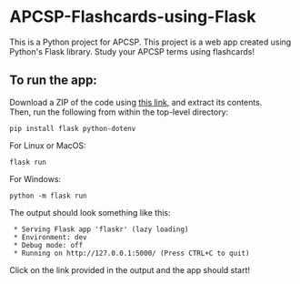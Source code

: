 # APCSP-Flashcards-using-Flask
This is a Python project for APCSP. This project is a web app created using Python's Flask library. Study your APCSP terms using flashcards!

## To run the app: 
Download a ZIP of the code using [this link](https://github.com/Lathryx/APCSP-Flashcards-using-Flask/archive/refs/heads/main.zip), and extract its contents.  
Then, run the following from within the top-level directory: 
```
pip install flask python-dotenv
```
For Linux or MacOS: 
``` 
flask run
```
For Windows: 
```
python -m flask run
```
The output should look something like this: 
```
 * Serving Flask app 'flaskr' (lazy loading)
 * Environment: dev
 * Debug mode: off
 * Running on http://127.0.0.1:5000/ (Press CTRL+C to quit)
 ```
 Click on the link provided in the output and the app should start! 
